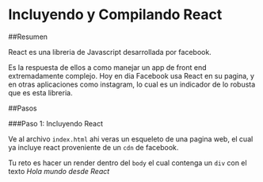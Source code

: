 # Incluyendo y Compilando React

##Resumen

React es una libreria de Javascript desarrollada por facebook.

Es la respuesta de ellos a como manejar un app de front end extremadamente complejo. Hoy en dia Facebook usa React en su pagina, y en otras aplicaciones como instagram, lo cual es un indicador de lo robusta que es esta libreria.

##Pasos

###Paso 1: Incluyendo React

Ve al archivo `index.html` ahi veras un esqueleto de una pagina web, el cual ya incluye react proveniente de un `cdn` de facebook.

Tu reto es hacer un render dentro del `body` el cual contenga un `div` con el texto *Hola mundo desde React*
